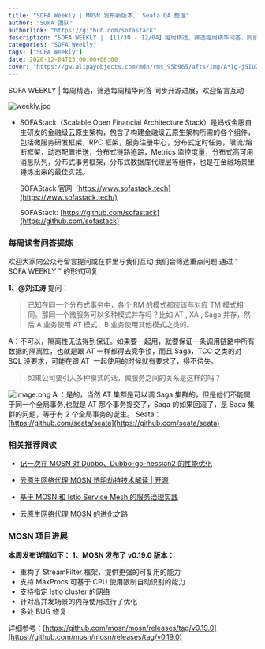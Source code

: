 ```yaml
---
title: "SOFA Weekly | MOSN 发布新版本、 Seata QA 整理"
author: "SOFA 团队"
authorlink: "https://github.com/sofastack"
description: "SOFA WEEKLY | 【11/30 - 12/04】每周精选，筛选每周精华问答，同步开源进展，欢迎留言互动。"
categories: "SOFA Weekly"
tags: ["SOFA Weekly"]
date: 2020-12-04T15:00:00+08:00
cover: "https://gw.alipayobjects.com/mdn/rms_95b965/afts/img/A*Ig-jSIUZWx0AAAAAAAAAAAAAARQnAQ"
---
```


SOFA WEEKLY | 每周精选，筛选每周精华问答
同步开源进展，欢迎留言互动

![weekly.jpg](https://gw.alipayobjects.com/mdn/rms_95b965/afts/img/A*ARgKS6SuU7YAAAAAAAAAAAAAARQnAQ)

- SOFAStack（Scalable Open Financial Architecture Stack）是蚂蚁金服自主研发的金融级云原生架构，包含了构建金融级云原生架构所需的各个组件，包括微服务研发框架，RPC 框架，服务注册中心，分布式定时任务，限流/熔断框架，动态配置推送，分布式链路追踪，Metrics 监控度量，分布式高可用消息队列，分布式事务框架，分布式数据库代理层等组件，也是在金融场景里锤炼出来的最佳实践。

  SOFAStack 官网: [https://www.sofastack.tech](https://www.sofastack.tech/)

  SOFAStack: [https://github.com/sofastack](https://github.com/sofastack)

### 每周读者问答提炼

欢迎大家向公众号留言提问或在群里与我们互动
我们会筛选重点问题
通过 " SOFA WEEKLY " 的形式回复

**1、@刘江涛** 提问：
> 已知在同一个分布式事务中，各个 RM 的模式都应该与对应 TM 模式相同。那同一个微服务可以多种模式并存吗？比如 AT , XA , Saga 并存，然后 A 业务使用 AT 模式，B 业务使用其他模式之类的。

A：不可以，隔离性无法得到保证。如果要一起用，就要保证一条调用链路中所有数据的隔离性，也就是跟 AT 一样都得去竞争锁，而且 Saga，TCC 之类的对 SQL 没要求，可能在跟 AT  一起使用的时候就有要求了，得不偿失。

> 如果公司要引入多种模式的话，微服务之间的关系是这样的吗？

![image.png](https://cdn.nlark.com/yuque/0/2020/png/2883938/1607065750357-e7602f91-9660-48cb-b30d-bce5d44f675f.png)
A ：是的，当然 AT 集群是可以调 Saga 集群的，但是他们不能属于同一个全局事务,也就是 AT 那个事务提交了，Saga 的如果回滚了，是 Saga 集群的问题，等于有 2 个全局事务的诞生。
Seata：[https://github.com/seata/seata](https://github.com/seata/seata)

### 相关推荐阅读

- [记一次在 MOSN 对 Dubbo、Dubbo-go-hessian2 的性能优化](http://mp.weixin.qq.com/s?__biz=MzUzMzU5Mjc1Nw==&mid=2247486296&idx=1&sn=855f5ae48c4da2dace79f6956afdb646&chksm=faa0e482cdd76d94f3b59e6d7edcaebe316faac9e74c668dd33977f7705c208fe68d782e15d2&scene=21)

- [云原生网络代理 MOSN 透明劫持技术解读 | 开源](https://www.sofastack.tech/blog/mosn-transparent-hijacking/)

- [基于 MOSN 和 Istio Service Mesh 的服务治理实践](http://mp.weixin.qq.com/s?__biz=MzUzMzU5Mjc1Nw==&mid=2247486618&idx=1&sn=d52c67fba7d4e47bb69af50b83eb29dd&chksm=faa0e340cdd76a56d2dbea3b054eea96ea74e73d625c0f5bf041bc7dd857ba21dcfd2a4042ab&scene=21)

- [云原生网络代理 MOSN 的进化之路](http://mp.weixin.qq.com/s?__biz=MzUzMzU5Mjc1Nw==&mid=2247486961&idx=1&sn=e2710328091c2a15283cd76527078c97&chksm=faa0e22bcdd76b3d5e4d65f738a51d560fd2f32cec8a081b253ad80d19cdaef9ca88cfca2862&scene=21)

### MOSN 项目进展

**本周发布详情如下：**
**1、MOSN 发布了 v0.19.0 版本：**

- 重构了 StreamFilter 框架，提供更强的可复用的能力
- 支持 MaxProcs 可基于 CPU 使用限制自动识别的能力
- 支持指定 Istio cluster 的网络
- 针对高并发场景的内存使用进行了优化
- 多处 BUG 修复

详细参考：[https://github.com/mosn/mosn/releases/tag/v0.19.0](https://github.com/mosn/mosn/releases/tag/v0.19.0)
